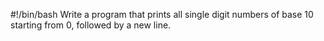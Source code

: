 #!/bin/bash
Write a program that prints all single digit numbers of base 10 starting from 0, followed by a new line.

